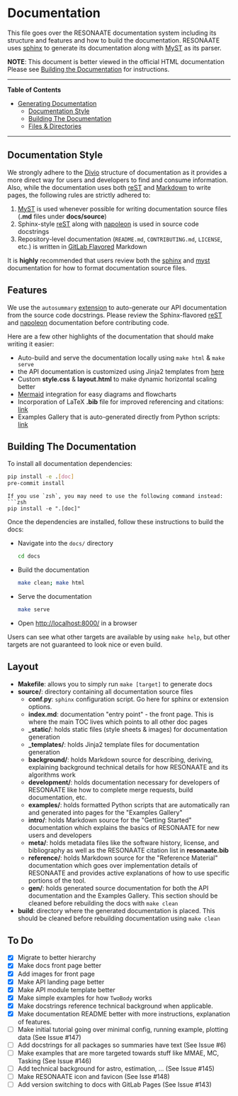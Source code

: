 # Documentation

This file goes over the RESONAATE documentation system including its structure and features and how to build the documentation.
RESONAATE uses [sphinx](https://www.sphinx-doc.org/en/master/index.html) to generate its documentation along with [MyST](https://myst-parser.readthedocs.io/en/latest/index.html) as its parser.

**NOTE**: This document is better viewed in the official HTML documentation
Please see [Building the Documentation](#building-the-documentation) for instructions.

______________________________________________________________________

**Table of Contents**

- [Generating Documentation](#generating-documentation)
  - [Documentation Style](#documentation-style)
  - [Building The Documentation](#building-the-documentation)
  - [Files & Directories](#files--directories)

______________________________________________________________________

## Documentation Style

We strongly adhere to the [Divio] structure of documentation as it provides a more direct way for users and developers to find and consume information.
Also, while the documentation uses both [reST][rest-docs] and [Markdown][commonmark] to write pages, the following rules are strictly adhered to:

1. [MyST][myst-docs] is used whenever possible for writing documentation source files (**.md** files under **docs/source**)
1. Sphinx-style [reST][sphinx-rest] along with [napoleon] is used in source code docstrings
1. Repository-level documentation (`README.md`, `CONTRIBUTING.md`, `LICENSE`, etc.) is written in [GitLab Flavored][glfm] Markdown

It is **highly** recommended that users review both the [sphinx][sphinx-docs] and [myst][myst-docs] documentation for how to format documentation source files.

## Features

We use the `autosummary` [extension][autosummary] to auto-generate our API documentation from the source code docstrings.
Please review the Sphinx-flavored [reST][sphinx-rest] and [napoleon] documentation before contributing code.

Here are a few other highlights of the documentation that should make writing it easier:

- Auto-build and serve the documentation locally using `make html` & `make serve`
- the API documentation is customized using Jinja2 templates from [here][jinja2-template]
- Custom **style.css** & **layout.html** to make dynamic horizontal scaling better
- [Mermaid] integration for easy diagrams and flowcharts
- Incorporation of LaTeX **.bib** file for improved referencing and citations: [link][sphinx-bib]
- Examples Gallery that is auto-generated directly from Python scripts: [link][sphinx-gallery]

## Building The Documentation

To install all documentation dependencies:

```bash
pip install -e .[doc]
pre-commit install
```

````{note}
If you use `zsh`, you may need to use the following command instead:
```zsh
pip install -e ".[doc]"
````

Once the dependencies are installed, follow these instructions to build the docs:

- Navigate into the `docs/` directory

  ```bash
  cd docs
  ```

- Build the documentation

  ```bash
  make clean; make html
  ```

- Serve the documentation

  ```bash
  make serve
  ```

- Open [http://localhost:8000/](http://localhost:8000/) in a browser

Users can see what other targets are available by using `make help`, but other targets are not guaranteed to look nice or even build.

## Layout

- **Makefile**: allows you to simply run `make [target]` to generate docs
- **source/**: directory containing all documentation source files
  - **conf.py**: `sphinx` configuration script. Go here for sphinx or extension options.
  - **index.md**: documentation "entry point" - the front page. This is where the main TOC lives which points to all other doc pages
  - **\_static/**: holds static files (style sheets & images) for documentation generation
  - **\_templates/**: holds Jinja2 template files for documentation generation
  - **background/**: holds Markdown source for describing, deriving, explaining background technical details for how RESONAATE and its algorithms work
  - **development/**: holds documentation necessary for developers of RESONAATE like how to complete merge requests, build documentation, etc.
  - **examples/**: holds formatted Python scripts that are automatically ran and generated into pages for the "Examples Gallery"
  - **intro/**: holds Markdown source for the "Getting Started" documentation which explains the basics of RESONAATE for new users and developers
  - **meta/**: holds metadata files like the software history, license, and bibliography as well as the RESONAATE citation list in **resonaate.bib**
  - **reference/**: holds Markdown source for the "Reference Material" documentation which goes over implementation details of RESONAATE and provides active explanations of how to use specific portions of the tool.
  - **gen/**: holds generated source documentation for both the API documentation and the Examples Gallery. This section should be cleaned before rebuilding the docs with `make clean`
- **build**: directory where the generated documentation is placed. This should be cleaned before rebuilding documentation using `make clean`

## To Do

- [x] Migrate to better hierarchy
- [x] Make docs front page better
- [x] Add images for front page
- [x] Make API landing page better
- [x] Make API module template better
- [x] Make simple examples for how `TwoBody` works
- [x] Make docstrings reference technical background when applicable.
- [x] Make documentation README better with more instructions, explanation of features.
- [ ] Make initial tutorial going over minimal config, running example, plotting data (See Issue #147)
- [ ] Add docstrings for all packages so summaries have text (See Issue #6)
- [ ] Make examples that are more targeted towards stuff like MMAE, MC, Tasking (See Issue #146)
- [ ] Add technical background for astro, estimation, ... (See Issue #145)
- [ ] Make RESONAATE icon and favicon (See Isse #148)
- [ ] Add version switching to docs with GitLab Pages (See Issue #143)

[autosummary]: https://www.sphinx-doc.org/en/master/usage/extensions/autosummary.html
[commonmark]: https://commonmark.org/help/
[divio]: https://documentation.divio.com/introduction/
[glfm]: https://docs.gitlab.com/ee/user/markdown.html
[jinja2-template]: https://stackoverflow.com/a/62613202
[mermaid]: https://mermaid-js.github.io/mermaid
[myst-docs]: https://myst-parser.readthedocs.io/en/latest/index.html
[napoleon]: https://www.sphinx-doc.org/en/master/usage/extensions/napoleon.html
[rest-docs]: https://docutils.sourceforge.io/docs/ref/rst/restructuredtext.html
[sphinx-bib]: https://sphinxcontrib-bibtex.readthedocs.io/en/latest/index.html
[sphinx-docs]: https://www.sphinx-doc.org/en/master/index.html
[sphinx-gallery]: https://sphinx-gallery.github.io/stable/index.html
[sphinx-rest]: https://www.sphinx-doc.org/en/master/usage/restructuredtext/index.html

